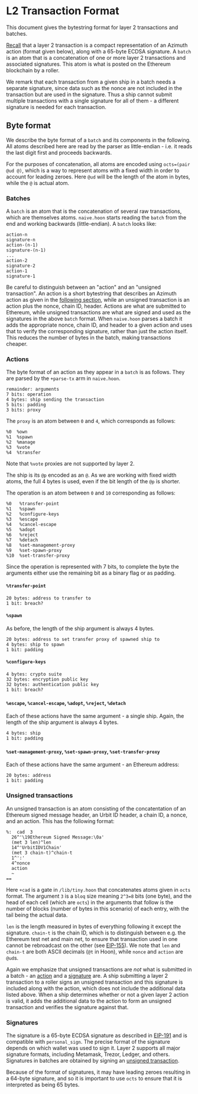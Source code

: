 # L2 Transaction Format

This document gives the bytestring format for layer 2 transactions and batches.

[Recall](broken-reference) that a layer 2 transaction is a compact representation of an Azimuth action (format given below), along with a 65-byte ECDSA signature. A `batch` is an atom that is a concatenation of one or more layer 2 transactions and associated signatures. This atom is what is posted on the Ethereum blockchain by a roller.

We remark that each transaction from a given ship in a batch needs a separate signature, since data such as the nonce are not included in the transaction but are used in the signature. Thus a ship cannot submit multiple transactions with a single signature for all of them - a different signature is needed for each transaction.

## Byte format <a href="#byte-format" id="byte-format"></a>

We describe the byte format of a `batch` and its components in the following. All atoms described here are read by the parser as little-endian - i.e. it reads the last digit first and proceeds backwards.

For the purposes of concatenation, all atoms are encoded using `octs=(pair @ud @)`, which is a way to represent atoms with a fixed width in order to account for leading zeroes. Here `@ud` will be the length of the atom in bytes, while the `@` is actual atom.

### Batches <a href="#batch" id="batch"></a>

A `batch` is an atom that is the concatenation of several raw transactions, which are themselves atoms. `naive.hoon` starts reading the `batch` from the end and working backwards (little-endian). A `batch` looks like:

```
action-n
signature-n
action-(n-1)
signature-(n-1)
...
action-2
signature-2
action-1
signature-1
```

Be careful to distinguish between an "action" and an "unsigned transaction". An action is a short bytestring that describes an Azimuth action as given in the [following section](bytestring.md#actions), while an unsigned transaction is an action plus the nonce, chain ID, header. Actions are what are submitted to Ethereum, while unsigned transactions are what are signed and used as the signatures in the above `batch` format. When `naive.hoon` parses a batch it adds the appropriate nonce, chain ID, and header to a given action and uses that to verify the corresponding signature, rather than just the action itself. This reduces the number of bytes in the batch, making transactions cheaper.

### Actions <a href="#actions" id="actions"></a>

The byte format of an action as they appear in a `batch` is as follows. They are parsed by the `+parse-tx` arm in `naive.hoon`.

```
remainder: arguments
7 bits: operation
4 bytes: ship sending the transaction
5 bits: padding
3 bits: proxy
```

The `proxy` is an atom between `0` and `4`, which corresponds as follows:

```
%0  %own
%1  %spawn
%2  %manage
%3  %vote
%4  %transfer
```

Note that `%vote` proxies are not supported by layer 2.

The ship is its `@p` encoded as an `@`. As we are working with fixed width atoms, the full 4 bytes is used, even if the bit length of the `@p` is shorter.

The operation is an atom between `0` and `10` corresponding as follows:

```
%0   %transfer-point
%1   %spawn
%2   %configure-keys
%3   %escape
%4   %cancel-escape
%5   %adopt
%6   %reject
%7   %detach
%8   %set-management-proxy
%9   %set-spawn-proxy
%10  %set-transfer-proxy
```

Since the operation is represented with 7 bits, to complete the byte the arguments either use the remaining bit as a binary flag or as padding.

#### `%transfer-point`

```
20 bytes: address to transfer to
1 bit: breach?
```

#### `%spawn`

As before, the length of the ship argument is always 4 bytes.

```
20 bytes: address to set transfer proxy of spawned ship to
4 bytes: ship to spawn
1 bit: padding
```

#### `%configure-keys`

```
4 bytes: crypto suite
32 bytes: encryption public key
32 bytes: authentication public key
1 bit: breach?
```

#### `%escape`, `%cancel-escape`, `%adopt`, `%reject`, `%detach`

Each of these actions have the same argument - a single ship. Again, the length of the ship argument is always 4 bytes.

```
4 bytes: ship
1 bit: padding
```

#### `%set-management-proxy`, `%set-spawn-proxy`, `%set-transfer-proxy`

Each of these actions have the same argument - an Ethereum address:

```
20 bytes: address
1 bit: padding
```

### Unsigned transactions <a href="#unsigned" id="unsigned"></a>

An unsigned transaction is an atom consisting of the concatentation of an Ethereum signed message header, an Urbit ID header, a chain ID, a nonce, and an action. This has the following format:

```hoon
%:  cad  3
  26^'\19Ethereum Signed Message:\0a'
  (met 3 len)^len
  14^'UrbitIDV1Chain'
  (met 3 chain-t)^chain-t
  1^':'
  4^nonce
  action
  ~
==
```

Here `+cad` is a gate in `/lib/tiny.hoon` that concatenates atoms given in `octs` format. The argument `3` is a `bloq` size meaning `2^3=8` bits (one byte), and the head of each cell (which are `octs`) in the arguments that follow is the number of blocks (number of bytes in this scenario) of each entry, with the tail being the actual data.

`len` is the length measured in bytes of everything following it except the signature. `chain-t` is the chain ID, which is to distinguish between e.g. the Ethereum test net and main net, to ensure that transaction used in one cannot be rebroadcast on the other (see [EIP-155](https://eips.ethereum.org/EIPS/eip-155)). We note that `len` and `chain-t` are both ASCII decimals (`@t` in Hoon), while `nonce` and `action` are `@ud`s.

Again we emphasize that unsigned transactions are _not_ what is submitted in a batch - an [action](bytestring.md#actions) and a [signature](bytestring.md#signatures) are. A ship submitting a layer 2 transaction to a roller signs an unsigned transaction and this signature is included along with the action, which does not include the additional data listed above. When a ship determines whether or not a given layer 2 action is valid, it adds the additional data to the action to form an unsigned transaction and verifies the signature against that.

### Signatures <a href="#signatures" id="signatures"></a>

The signature is a 65-byte ECDSA signature as described in [EIP-191](https://eips.ethereum.org/EIPS/eip-191) and is compatible with `personal_sign`. The precise format of the signature depends on which wallet was used to sign it. Layer 2 supports all major signature formats, including Metamask, Trezor, Ledger, and others. Signatures in batches are obtained by signing an [unsigned transaction](bytestring.md#unsigned).

Because of the format of signatures, it may have leading zeroes resulting in a 64-byte signature, and so it is important to use `octs` to ensure that it is interpreted as being 65 bytes.
